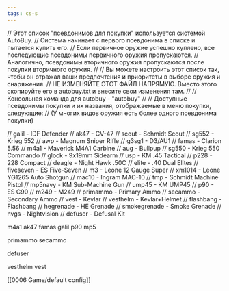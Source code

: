 ```yaml
---
tags: cs-s
---
```


// Этот список "псевдонимов для покупки" используется системой AutoBuy.
// Система начинает с первого псевдонима в списке и пытается купить его.
// Если первичное оружие успешно куплено, все последующие псевдонимы первичного оружия пропускаются.
// Аналогично, псевдонимы вторичного оружия пропускаются после покупки вторичного оружия.
//
// Вы можете настроить этот список так, чтобы он отражал ваши предпочтения и приоритеты в выборе оружия и снаряжения.
// НЕ ИЗМЕНЯЙТЕ ЭТОТ ФАЙЛ НАПРЯМУЮ.  Вместо этого скопируйте его в autobuy.txt и внесите свои изменения там.
//
// Консольная команда для autobuy - "autobuy"
//
// Доступные псевдонимы покупки и их названия, отображаемые в меню покупки, следующие:
// (У многих видов оружия есть более одного псевдонима покупки)

// galil	- IDF Defender
// ak47		- CV-47
// scout	- Schmidt Scout
// sg552	- Krieg 552
// awp		- Magnum Sniper Rifle
// g3sg1	- D3/AU1
// famas	- Clarion 5.56
// m4a1		- Maverick M4A1 Carbine
// aug		- Bullpup
// sg550	- Krieg 550 Commando
// glock	- 9x19mm Sidearm
// usp		- KM .45 Tactical
// p228		- 228 Compact
// deagle	- Night Hawk .50C
// elite	- .40 Dual Elites
// fiveseven	- ES Five-Seven
// m3		- Leone 12 Gauge Super
// xm1014	- Leone YG1265 Auto Shotgun
// mac10	- Ingram MAC-10
// tmp		- Schmidt Machine Pistol
// mp5navy	- KM Sub-Machine Gun
// ump45	- KM UMP45
// p90		- ES C90
// m249		- M249
// primammo	- Primary Ammo
// secammo	- Secondary Ammo
// vest		- Kevlar
// vesthelm	- Kevlar+Helmet
// flashbang	- Flashbang
// hegrenade	- HE Grenade
// smokegrenade	- Smoke Grenade
// nvgs		- Nightvision
// defuser	- Defusal Kit

m4a1
ak47
famas
galil
p90
mp5

primammo
secammo

defuser

vesthelm
vest

[[0006 Game/default config]]
